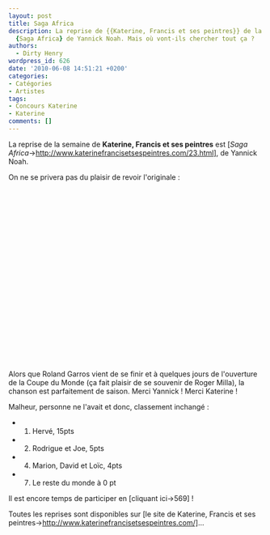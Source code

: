 ```yaml
---
layout: post
title: Saga Africa
description: La reprise de {{Katerine, Francis et ses peintres}} de la semaine est
  {Saga Africa} de Yannick Noah. Mais où vont-ils chercher tout ça ?
authors:
  - Dirty Henry
wordpress_id: 626
date: '2010-06-08 14:51:21 +0200'
categories:
- Catégories
- Artistes
tags:
- Concours Katerine
- Katerine
comments: []
---
```

La reprise de la semaine de __Katerine, Francis et ses peintres__ est [*Saga Africa*->http://www.katerinefrancisetsespeintres.com/23.html], de Yannick Noah.

On ne se privera pas du plaisir de revoir l'originale :

<p>
<object width="425" height="344"><param name="movie" value="http://www.youtube.com/v/Xi4bI1PLBsI&hl=fr_FR&fs=1&"></param><param name="allowFullScreen" value="true"></param><param name="allowscriptaccess" value="always"></param><embed src="http://www.youtube.com/v/Xi4bI1PLBsI&hl=fr_FR&fs=1&" type="application/x-shockwave-flash" allowscriptaccess="always" allowfullscreen="true" width="425" height="344"></embed></object>
</p>

Alors que Roland Garros vient de se finir et à quelques jours de l'ouverture de la Coupe du Monde (ça fait plaisir de se souvenir de Roger Milla), la chanson est parfaitement de saison. Merci Yannick ! Merci Katerine ! 

Malheur, personne ne l'avait et donc, classement inchangé :
- 1. Hervé, 15pts
- 2. Rodrigue et Joe, 5pts
- 4. Marion, David et Loïc, 4pts
- 7. Le reste du monde à 0 pt

Il est encore temps de participer en [cliquant ici->569] !

Toutes les reprises sont disponibles sur [le site de Katerine, Francis et ses peintres->http://www.katerinefrancisetsespeintres.com/]...
